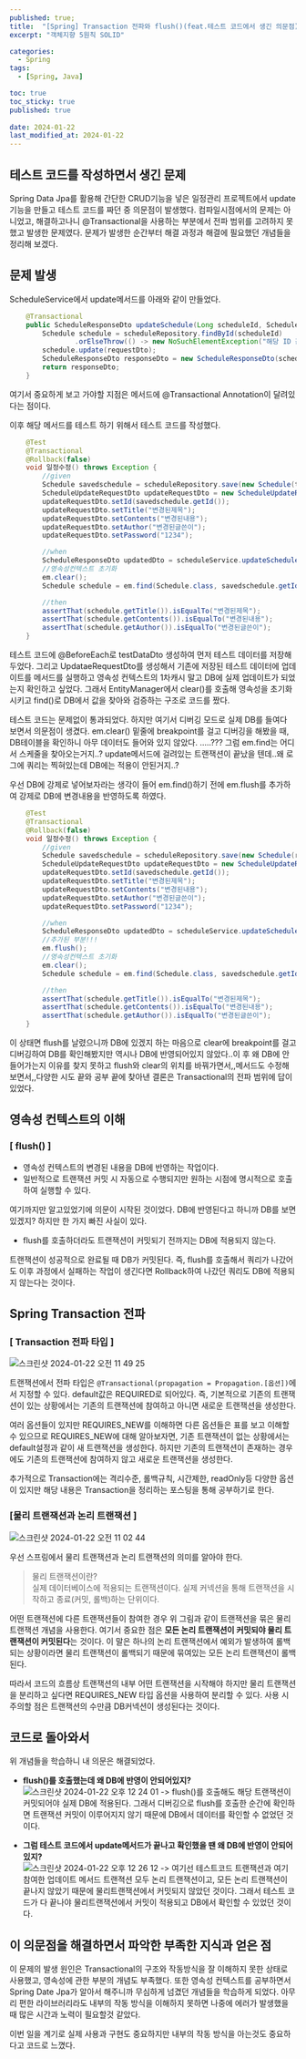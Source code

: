 ```yaml
---
published: true;
title:  "[Spring] Transaction 전파와 flush()(feat.테스트 코드에서 생긴 의문점)"
excerpt: "객체지향 5원칙 SOLID"

categories:
  - Spring
tags:
  - [Spring, Java]

toc: true
toc_sticky: true
published: true
 
date: 2024-01-22
last_modified_at: 2024-01-22
---
```

## 테스트 코드를 작성하면서 생긴 문제
Spring Data Jpa를 활용해 간단한 CRUD기능을 넣은 일정관리 프로젝트에서 update기능을 만들고 테스트 코드를 짜던 중 의문점이 발생했다. 컴파일시점에서의 문제는 아니었고, 해결하고나니 @Transactional을 사용하는 부분에서 전파 범위를 고려하지 못했고  발생한 문제였다. 문제가 발생한 순간부터 해결 과정과 해결에 필요했던 개념들을 정리해 보겠다.

## 문제 발생
ScheduleService에서 update메서드를 아래와 같이 만들었다.
```java
    @Transactional
    public ScheduleResponseDto updateSchedule(Long scheduleId, ScheduleUpdateRequestDto requestDto) {
        Schedule schedule = scheduleRepository.findById(scheduleId)
                .orElseThrow(() -> new NoSuchElementException("해당 ID 값을 가지는 일정이 존재하지 않습니다."));
        schedule.update(requestDto);
        ScheduleResponseDto responseDto = new ScheduleResponseDto(schedule);
        return responseDto;
    }
```
여기서 중요하게 보고 가야할 지점은 메서드에 @Transactional Annotation이 달려있다는 점이다.

이후 해당 메서드를 테스트 하기 위해서 테스트 코드를 작성했다.
```java
    @Test
    @Transactional
    @Rollback(false)
    void 일정수정() throws Exception {
        //given
        Schedule savedschedule = scheduleRepository.save(new Schedule(testDataDto));
        ScheduleUpdateRequestDto updateRequestDto = new ScheduleUpdateRequestDto();
        updateRequestDto.setId(savedschedule.getId());
        updateRequestDto.setTitle("변경된제목");
        updateRequestDto.setContents("변경된내용");
        updateRequestDto.setAuthor("변경된글쓴이");
        updateRequestDto.setPassword("1234");

        //when
        ScheduleResponseDto updatedDto = scheduleService.updateSchedule(savedschedule.getId(), updateRequestDto);
        //영속성컨텍스트 초기화
        em.clear();
        Schedule schedule = em.find(Schedule.class, savedschedule.getId());

        //then
        assertThat(schedule.getTitle()).isEqualTo("변경된제목");
        assertThat(schedule.getContents()).isEqualTo("변경된내용");
        assertThat(schedule.getAuthor()).isEqualTo("변경된글쓴이");
    }
```
테스트 코드에 @BeforeEach로 testDataDto 생성하여 먼저 테스트 데이터를 저장해 두었다. 그리고 UpdataeRequestDto를 생성해서 기존에 저장된 테스트 데이터에 업데이트를 메서드를 실행하고 영속성 컨텍스트의 1차캐시 말고 DB에 실제 업데이트가 되었는지 확인하고 싶었다. 그래서 EntityManager에서 clear()를 호출해 영속성을 초기화 시키고 find()로 DB에서 값을 찾아와 검증하는 구조로 코드를 짰다.

테스트 코드는 문제없이 통과되었다. 하지만 여기서 디버깅 모드로 실제 DB를 들여다 보면서 의문점이 생겼다. em.clear() 밑줄에 breakpoint를 걸고 디버깅을 해봤을 때, DB테이블을 확인하니 아무 데이터도 들어와 있지 않았다. .....??? 그럼 em.find는 어디서 스케줄을 찾아오는거지..? 
update메서드에 걸려있는 트랜잭션이 끝났을 텐데..왜 로그에 쿼리는 찍혀있는데 DB에는 적용이 안된거지..?

우선 DB에 강제로 넣어보자라는 생각이 들어 em.find()하기 전에 em.flush를 추가하여 강제로 DB에 변경내용을 반영하도록 하였다.

```java
    @Test
    @Transactional
    @Rollback(false)
    void 일정수정() throws Exception {
        //given
        Schedule savedschedule = scheduleRepository.save(new Schedule(requestDto));
        ScheduleUpdateRequestDto updateRequestDto = new ScheduleUpdateRequestDto();
        updateRequestDto.setId(savedschedule.getId());
        updateRequestDto.setTitle("변경된제목");
        updateRequestDto.setContents("변경된내용");
        updateRequestDto.setAuthor("변경된글쓴이");
        updateRequestDto.setPassword("1234");

        //when
        ScheduleResponseDto updatedDto = scheduleService.updateSchedule(savedschedule.getId(), updateRequestDto);
        //추가된 부분!!!
        em.flush();
        //영속성컨텍스트 초기화
        em.clear();
        Schedule schedule = em.find(Schedule.class, savedschedule.getId());

        //then
        assertThat(schedule.getTitle()).isEqualTo("변경된제목");
        assertThat(schedule.getContents()).isEqualTo("변경된내용");
        assertThat(schedule.getAuthor()).isEqualTo("변경된글쓴이");
    }
```

이 상태면 flush를 날렸으니까 DB에 있겠지 하는 마음으로 clear에 breakpoint를 걸고 디버깅하여 DB를 확인해봤지만 역시나 DB에 반영되어있지 않았다..이 후 왜 DB에 안들어가는지 이유를 찾지 못하고 flush와 clear의 위치를 바꿔가면서,,메서드도 수정해보면서,,다양한 시도 끝와 공부 끝에 찾아낸 결론은 Transactional의 전파 범위에 답이 있었다.


## 영속성 컨텍스트의 이해
### [ flush() ]
- 영속성 컨텍스트의 변경된 내용을 DB에 반영하는 작업이다.
- 일반적으로 트랜잭션 커밋 시 자동으로 수행되지만 원하는 시점에 명시적으로 호출하여 실행할 수 있다.  


여기까지만 알고있었기에 의문이 시작된 것이었다. DB에 반영된다고 하니까 DB를 보면 있겠지? 하지만 한 가지 빠진 사실이 있다.
- flush를 호출하더라도 트랜잭션이 커밋되기 전까지는 DB에 적용되지 않는다. 

트랜잭션이 성공적으로 완료될 때 DB가 커밋된다. 즉, flush를 호출해서 쿼리가 나갔어도 이후 과정에서 실패하는 작업이 생긴다면 Rollback하여 나갔던 쿼리도 DB에 적용되지 않는다는 것이다.

## Spring Transaction 전파

### [ Transaction 전파 타입 ]
![스크린샷 2024-01-22 오전 11 49 25](https://github.com/gunnu3226/gunnu3226.github.io/assets/139452702/69758f5d-7e17-405c-9e2c-3f7b6069cd5f)

트랜잭션에서 전파 타입은 `@Transactional(propagation = Propagation.[옵션])`에서 지정할 수 있다. default값은 REQUIRED로 되어있다. 즉, 기본적으로 기존의 트랜잭션이 있는 상황에서는 기존의 트랜잭션에 참여하고 아니면 새로운 트랜잭션을 생성한다.

여러 옵션들이 있지만 REQUIRES_NEW를 이해하면 다른 옵션들은 표를 보고 이해할 수 있으므로 REQUIRES_NEW에 대해 알아보자면, 기존 트랜잭션이 없는 상황에서는 default설정과 같이 새 트랜잭션을 생성한다. 하지만 기존의 트랜잭션이 존재하는 경우에도 기존의 트랜잭션에 참여하지 않고 새로운 트랜잭션을 생성한다.

추가적으로 Transaction에는 격리수준, 롤백규칙, 시간제한, readOnly등 다양한 옵션이 있지만 해당 내용은 Transaction을 정리하는 포스팅을 통해 공부하기로 한다.

### [물리 트랜잭션과 논리 트랜잭션 ]
![스크린샷 2024-01-22 오전 11 02 44](https://github.com/gunnu3226/gunnu3226.github.io/assets/139452702/809157d4-72eb-4777-9bf5-b674b46c0e24)

우선 스프링에서 물리 트랜잭션과 논리 트랜잭션의 의미를 알아야 한다.

>물리 트랜잭션이란?  
 실제 데이터베이스에 적용되는 트랜잭션이다. 실제 커넥션을 통해 트랜잭션을 시작하고 종료(커밋, 롤백)하는 단위이다.

어떤 트랜잭션에 다른 트랜잭션들이 참여한 경우 위 그림과 같이 트랜잭션을 묶은 물리 트랜잭션 개념을 사용한다. 여기서 중요한 점은 **모든 논리 트랜잭션이 커밋되야 물리 트랜잭션이 커밋된다**는 것이다. 이 말은 하나의 논리 트랜잭션에서 예외가 발생하여 롤백되는 상황이라면 물리 트랜잭션이 롤백되기 때문에 묶여있는 모든 논리 트랜잭션이 롤백된다.

따라서 코드의 흐름상 트랜잭션의 내부 어떤 트랜잭션을 시작해야 하지만 물리 트랜잭션을 분리하고 싶다면 REQUIRES_NEW 타입 옵션을 사용하여 분리할 수 있다. 사용 시 주의할 점은 트랜잭션의 수만큼 DB커넥션이 생성된다는 것이다.

## 코드로 돌아와서
위 개념들을 학습하니 내 의문은 해결되었다. 

- **flush()를 호출했는데 왜 DB에 반영이 안되어있지?**
![스크린샷 2024-01-22 오후 12 24 01](https://github.com/gunnu3226/gunnu3226.github.io/assets/139452702/ca1e7dc6-e5a4-44ba-a1a0-84d6185e96f0)
-> flush()를 호출해도 해당 트랜잭션이 커밋되어야 실제 DB에 적용된다. 그래서 디버깅으로 flush를 호출한 순간에 확인하면 트랜잭션 커밋이 이루어지지 않기 때문에 DB에서 데이터를 확인할 수 없었던 것이다.

- **그럼 테스트 코드에서 update메서드가 끝나고 확인했을 땐 왜 DB에 반영이 안되어있지?**  
![스크린샷 2024-01-22 오후 12 26 12](https://github.com/gunnu3226/gunnu3226.github.io/assets/139452702/aff4f725-a239-488c-9bad-781b336afe78)
-> 여기선 테스트코드 트랜잭션과 여기 참여한 업데이트 메서드 트랜젹션 모두 논리 트랜잭션이고, 모든 논리 트랜잭션이 끝나지 않았기 때문에 물리트랜잭션에서 커밋되지 않았던 것이다. 그래서 테스트 코드가 다 끝나야 물리트랜잭션에서 커밋이 적용되고 DB에서 확인할 수 있었던 것이다.


## 이 의문점을 해결하면서 파악한 부족한 지식과 얻은 점
이 문제의 발생 원인은 Transactional의 구조와 작동방식을 잘 이해하지 못한 상태로 사용했고, 영속성에 관한 부분의 개념도 부족했다. 또한 영속성 컨텍스트를 공부하면서 Spring Date Jpa가 알아서 해주니까 무심하게 넘겼던 개념들을 학습하게 되었다. 아무리 편한 라이브러리라도 내부의 작동 방식을 이해하지 못하면 나중에 에러가 발생했을 때 많은 시간과 노력이 필요할것 같았다. 

이번 일을 계기로 실제 사용과 구현도 중요하지만 내부의 작동 방식을 아는것도 중요하다고 코드로 느꼈다.